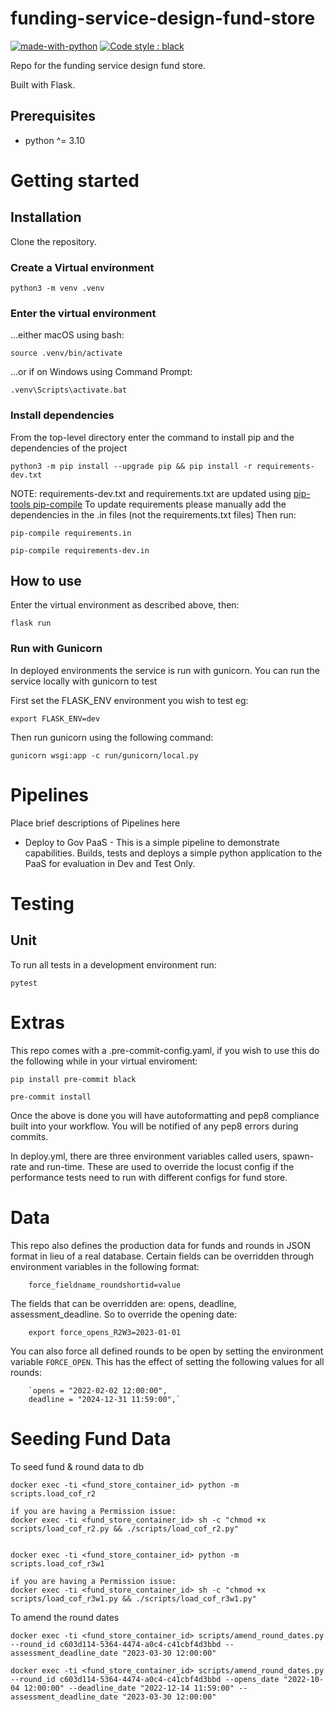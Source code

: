 # funding-service-design-fund-store

[![made-with-python](https://img.shields.io/badge/Made%20with-Python-1f425f.svg)](https://www.python.org/)
[![Code style : black](https://img.shields.io/badge/code%20style-black-000000.svg)](https://github.com/psf/black)

Repo for the funding service design fund store.

Built with Flask.

## Prerequisites
- python ^= 3.10

# Getting started

## Installation

Clone the repository.

### Create a Virtual environment

    python3 -m venv .venv

### Enter the virtual environment

...either macOS using bash:

    source .venv/bin/activate

...or if on Windows using Command Prompt:

    .venv\Scripts\activate.bat

### Install dependencies
From the top-level directory enter the command to install pip and the dependencies of the project

    python3 -m pip install --upgrade pip && pip install -r requirements-dev.txt

NOTE: requirements-dev.txt and requirements.txt are updated using [pip-tools pip-compile](https://github.com/jazzband/pip-tools)
To update requirements please manually add the dependencies in the .in files (not the requirements.txt files)
Then run:

    pip-compile requirements.in

    pip-compile requirements-dev.in

## How to use
Enter the virtual environment as described above, then:

    flask run

### Run with Gunicorn

In deployed environments the service is run with gunicorn. You can run the service locally with gunicorn to test

First set the FLASK_ENV environment you wish to test eg:

    export FLASK_ENV=dev

Then run gunicorn using the following command:

    gunicorn wsgi:app -c run/gunicorn/local.py

# Pipelines

Place brief descriptions of Pipelines here

* Deploy to Gov PaaS - This is a simple pipeline to demonstrate capabilities.  Builds, tests and deploys a simple python application to the PaaS for evaluation in Dev and Test Only.

# Testing

## Unit

To run all tests in a development environment run:

    pytest

# Extras

This repo comes with a .pre-commit-config.yaml, if you wish to use this do
the following while in your virtual enviroment:

    pip install pre-commit black

    pre-commit install

Once the above is done you will have autoformatting and pep8 compliance built
into your workflow. You will be notified of any pep8 errors during commits.

In deploy.yml, there are three environment variables called users, spawn-rate and run-time. These are used
to override the locust config if the performance tests need to run with different configs for fund store.

# Data
This repo also defines the production data for funds and rounds in JSON format in lieu of a real database. Certain fields can be overridden through environment variables in the following format:

        force_fieldname_roundshortid=value

The fields that can be overridden are: opens, deadline, assessment_deadline. So to override the opening date:

        export force_opens_R2W3=2023-01-01

You can also force all defined rounds to be open by setting the environment variable `FORCE_OPEN`. This has the effect of setting the following values for all rounds:

        `opens = "2022-02-02 12:00:00",
        deadline = "2024-12-31 11:59:00",`

# Seeding Fund Data
To seed fund & round data to db

```
docker exec -ti <fund_store_container_id> python -m scripts.load_cof_r2

if you are having a Permission issue:
docker exec -ti <fund_store_container_id> sh -c "chmod +x scripts/load_cof_r2.py && ./scripts/load_cof_r2.py"


```
```
docker exec -ti <fund_store_container_id> python -m scripts.load_cof_r3w1

if you are having a Permission issue:
docker exec -ti <fund_store_container_id> sh -c "chmod +x scripts/load_cof_r3w1.py && ./scripts/load_cof_r3w1.py"

```
To amend the round dates
```
docker exec -ti <fund_store_container_id> scripts/amend_round_dates.py --round_id c603d114-5364-4474-a0c4-c41cbf4d3bbd --assessment_deadline_date "2023-03-30 12:00:00"

```
```
docker exec -ti <fund_store_container_id> scripts/amend_round_dates.py --round_id c603d114-5364-4474-a0c4-c41cbf4d3bbd --opens_date "2022-10-04 12:00:00" --deadline_date "2022-12-14 11:59:00" --assessment_deadline_date "2023-03-30 12:00:00"

```

